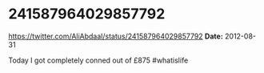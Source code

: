 # 241587964029857792
https://twitter.com/AliAbdaal/status/241587964029857792
**Date:** 2012-08-31

Today I got completely conned out of £875 #whatislife

